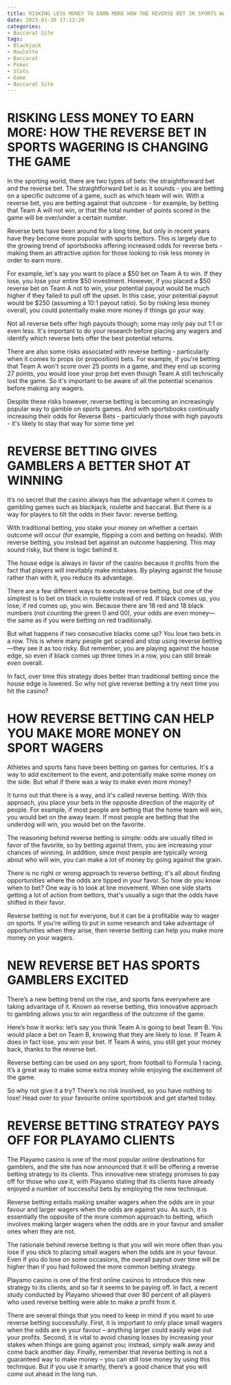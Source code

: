 ```yaml
---
title: RISKING LESS MONEY TO EARN MORE HOW THE REVERSE BET IN SPORTS WAGERING IS CHANGING THE GAME
date: 2023-01-30 17:13:29
categories:
- Baccarat Site
tags:
- Blackjack
- Roulette
- Baccarat
- Poker
- Slots
- Game
- Baccarat Site
---
```



#  RISKING LESS MONEY TO EARN MORE: HOW THE REVERSE BET IN SPORTS WAGERING IS CHANGING THE GAME

In the sporting world, there are two types of bets: the straightforward bet and the reverse bet. The straightforward bet is as it sounds - you are betting on a specific outcome of a game, such as which team will win. With a reverse bet, you are betting against that outcome - for example, by betting that Team A will not win, or that the total number of points scored in the game will be over/under a certain number.

Reverse bets have been around for a long time, but only in recent years have they become more popular with sports bettors. This is largely due to the growing trend of sportsbooks offering increased odds for reverse bets - making them an attractive option for those looking to risk less money in order to earn more.

For example, let's say you want to place a $50 bet on Team A to win. If they lose, you lose your entire $50 investment. However, if you placed a $50 reverse bet on Team A not to win, your potential payout would be much higher if they failed to pull off the upset. In this case, your potential payout would be $250 (assuming a 10:1 payout ratio). So by risking less money overall, you could potentially make more money if things go your way.

Not all reverse bets offer high payouts though; some may only pay out 1:1 or even less. It's important to do your research before placing any wagers and identify which reverse bets offer the best potential returns.

There are also some risks associated with reverse betting - particularly when it comes to props (or proposition) bets. For example, if you're betting that Team A won't score over 25 points in a game, and they end up scoring 27 points, you would lose your prop bet even though Team A still technically lost the game. So it's important to be aware of all the potential scenarios before making any wagers.

Despite these risks however, reverse betting is becoming an increasingly popular way to gamble on sports games. And with sportsbooks continually increasing their odds for Reverse Bets - particularly those with high payouts - it's likely to stay that way for some time yet

#  REVERSE BETTING GIVES GAMBLERS A BETTER SHOT AT WINNING

It’s no secret that the casino always has the advantage when it comes to gambling games such as blackjack, roulette and baccarat. But there is a way for players to tilt the odds in their favor: reverse betting.

With traditional betting, you stake your money on whether a certain outcome will occur (for example, flipping a coin and betting on heads). With reverse betting, you instead bet against an outcome happening. This may sound risky, but there is logic behind it.

The house edge is always in favor of the casino because it profits from the fact that players will inevitably make mistakes. By playing against the house rather than with it, you reduce its advantage.

There are a few different ways to execute reverse betting, but one of the simplest is to bet on black in roulette instead of red. If black comes up, you lose; if red comes up, you win. Because there are 18 red and 18 black numbers (not counting the green 0 and 00), your odds are even money—the same as if you were betting on red traditionally.

But what happens if two consecutive blacks come up? You lose two bets in a row. This is where many people get scared and stop using reverse betting—they see it as too risky. But remember, you are playing against the house edge, so even if black comes up three times in a row, you can still break even overall.

In fact, over time this strategy does better than traditional betting since the house edge is lowered. So why not give reverse betting a try next time you hit the casino?

#  HOW REVERSE BETTING CAN HELP YOU MAKE MORE MONEY ON SPORT WAGERS 

Athletes and sports fans have been betting on games for centuries. It's a way to add excitement to the event, and potentially make some money on the side. But what if there was a way to make even more money?

It turns out that there is a way, and it's called reverse betting. With this approach, you place your bets in the opposite direction of the majority of people. For example, if most people are betting that the home team will win, you would bet on the away team. If most people are betting that the underdog will win, you would bet on the favorite.

The reasoning behind reverse betting is simple: odds are usually tilted in favor of the favorite, so by betting against them, you are increasing your chances of winning. In addition, since most people are typically wrong about who will win, you can make a lot of money by going against the grain.

There is no right or wrong approach to reverse betting; it's all about finding opportunities where the odds are tipped in your favor. So how do you know when to bet? One way is to look at line movement. When one side starts getting a lot of action from bettors, that's usually a sign that the odds have shifted in their favor.

Reverse betting is not for everyone, but it can be a profitable way to wager on sports. If you're willing to put in some research and take advantage of opportunities when they arise, then reverse betting can help you make more money on your wagers.

#  NEW REVERSE BET HAS SPORTS GAMBLERS EXCITED 

There’s a new betting trend on the rise, and sports fans everywhere are taking advantage of it. Known as reverse betting, this innovative approach to gambling allows you to win regardless of the outcome of the game.

Here’s how it works: let’s say you think Team A is going to beat Team B. You would place a bet on Team B, knowing that they are likely to lose. If Team A does in fact lose, you win your bet. If Team A wins, you still get your money back, thanks to the reverse bet.

Reverse betting can be used on any sport, from football to Formula 1 racing. It’s a great way to make some extra money while enjoying the excitement of the game.

So why not give it a try? There’s no risk involved, so you have nothing to lose! Head over to your favourite online sportsbook and get started today.

#  REVERSE BETTING STRATEGY PAYS OFF FOR PLAYAMO CLIENTS

The Playamo casino is one of the most popular online destinations for gamblers, and the site has now announced that it will be offering a reverse betting strategy to its clients. This innovative new strategy promises to pay off for those who use it, with Playamo stating that its clients have already enjoyed a number of successful bets by employing the new technique.

Reverse betting entails making smaller wagers when the odds are in your favour and larger wagers when the odds are against you. As such, it is essentially the opposite of the more common approach to betting, which involves making larger wagers when the odds are in your favour and smaller ones when they are not.

The rationale behind reverse betting is that you will win more often than you lose if you stick to placing small wagers when the odds are in your favour. Even if you do lose on some occasions, the overall payout over time will be higher than if you had followed the more common betting strategy.

Playamo casino is one of the first online casinos to introduce this new strategy to its clients, and so far it seems to be paying off. In fact, a recent study conducted by Playamo showed that over 80 percent of all players who used reverse betting were able to make a profit from it.

There are several things that you need to keep in mind if you want to use reverse betting successfully. First, it is important to only place small wagers when the odds are in your favour – anything larger could easily wipe out your profits. Second, it is vital to avoid chasing losses by increasing your stakes when things are going against you; instead, simply walk away and come back another day. Finally, remember that reverse betting is not a guaranteed way to make money – you can still lose money by using this technique. But if you use it smartly, there’s a good chance that you will come out ahead in the long run.